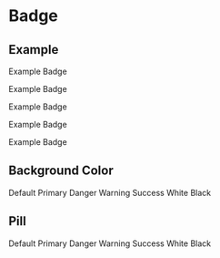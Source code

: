 # Badge

## Example

<div class="playground">
  <p class="text-sm">Example <span class="badge bg-primary">Badge</span></p>
  <p class="text-base">Example <span class="badge bg-primary">Badge</span></p>
  <p class="text-lg">Example <span class="badge bg-primary">Badge</span></p>
  <p class="text-xl">Example <span class="badge bg-primary">Badge</span></p>
  <p class="text-2xl">Example <span class="badge bg-primary">Badge</span></p>
</div>

## Background Color

<div class="playground">
  <span class="mr-1 badge">Default</span>
  <span class="mr-1 badge bg-primary">Primary</span>
  <span class="mr-1 badge bg-danger">Danger</span>
  <span class="mr-1 badge bg-warning text-black">Warning</span>
  <span class="mr-1 badge bg-success text-black">Success</span>
  <span class="mr-1 badge bg-white text-black">White</span>
  <span class="mr-1 badge bg-black text-white">Black</span>
</div>

## Pill

<div class="playground">
  <span class="mr-1 badge rounded-full">Default</span>
  <span class="mr-1 badge rounded-full bg-primary">Primary</span>
  <span class="mr-1 badge rounded-full bg-danger">Danger</span>
  <span class="mr-1 badge rounded-full bg-warning text-black">Warning</span>
  <span class="mr-1 badge rounded-full bg-success text-black">Success</span>
  <span class="mr-1 badge rounded-full bg-white text-black">White</span>
  <span class="mr-1 badge rounded-full bg-black text-white">Black</span>
</div>
